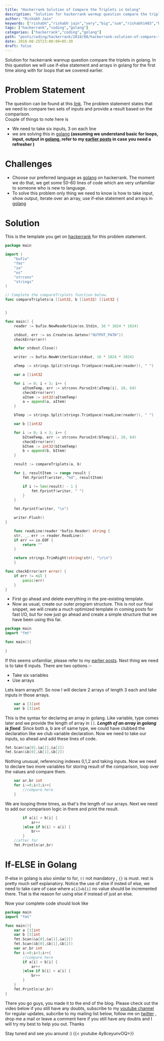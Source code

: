 ```yaml
---
title: "Hackerrank Solution of Compare the Triplets in Golang"
description: "Solution for hackerrank warmup question compare the triplets in golang. In this question we will use if-else statement and arrays in golang for the first time along with for loops that we covered earlier." 
author: "Rishabh Jain"
keywords: ["rishabh","rishabh jain","very","big","sum","rishabh1403","hackerrank","blog","golang","solution","learn","code"]
tags: ["hackerrank","coding","golang"]
categories: ["hackerrank","coding","golang"]
path: "posts/coding/hackerrank/2018/08/hackerrank-solution-of-compare-the-triplets-in-golang/"
date: 2018-08-25T23:00:09+05:30
draft: false
---
```

Solution for hackerrank warmup question compare the triplets in golang. In this question we will use if-else statement and arrays in golang for the first time along with for loops that we covered earlier.
<!--more-->
# Problem Statement
The question can be found at this [link](https://www.hackerrank.com/challenges/compare-the-triplets/problem). The problem statement states that we need to compare two sets of inputs and provide a result based on the comparison.  
Couple of things to note here is 

* We need to take six inputs, 3 on each line
* we are solving this in [golang](https://golang.org/) **(assuming we understand basic for loops, input, output in [golang](https://golang.org/), refer to my [earlier posts](https://rishabh1403.com/posts/coding/hackerrank/2018/08/hackerrank-solution-of-simple-array-sum-in-golang/) in case you need a refresher )**

# Challenges
* Choose our preferred language as [golang](https://golang.org/) on hackerrank. The moment we do that, we get some 50-60 lines of code which are very unfamiliar to someone who is new to language.
* To solve this problem only thing we need to know is how to take input, show output, iterate over an array, use if-else statement and arrays in [golang](https://golang.org)

# Solution

This is the template you get on [hackerrank](https://www.hackerrank.com/) for this problem statement.

```go
package main

import (
    "bufio"
    "fmt"
    "io"
    "os"
    "strconv"
    "strings"
)

// Complete the compareTriplets function below.
func compareTriplets(a []int32, b []int32) []int32 {


}

func main() {
    reader := bufio.NewReaderSize(os.Stdin, 16 * 1024 * 1024)

    stdout, err := os.Create(os.Getenv("OUTPUT_PATH"))
    checkError(err)

    defer stdout.Close()

    writer := bufio.NewWriterSize(stdout, 16 * 1024 * 1024)

    aTemp := strings.Split(strings.TrimSpace(readLine(reader)), " ")

    var a []int32

    for i := 0; i < 3; i++ {
        aItemTemp, err := strconv.ParseInt(aTemp[i], 10, 64)
        checkError(err)
        aItem := int32(aItemTemp)
        a = append(a, aItem)
    }

    bTemp := strings.Split(strings.TrimSpace(readLine(reader)), " ")

    var b []int32

    for i := 0; i < 3; i++ {
        bItemTemp, err := strconv.ParseInt(bTemp[i], 10, 64)
        checkError(err)
        bItem := int32(bItemTemp)
        b = append(b, bItem)
    }

    result := compareTriplets(a, b)

    for i, resultItem := range result {
        fmt.Fprintf(writer, "%d", resultItem)

        if i != len(result) - 1 {
            fmt.Fprintf(writer, " ")
        }
    }

    fmt.Fprintf(writer, "\n")

    writer.Flush()
}

    func readLine(reader *bufio.Reader) string {
    str, _, err := reader.ReadLine()
    if err == io.EOF {
        return ""
    }

    return strings.TrimRight(string(str), "\r\n")
    }

func checkError(err error) {
    if err != nil {
        panic(err)
    }
}
```

* First go ahead and delete everything in the pre-existing template.
* Now as usual, create our outer program structure. This is not our final snippet, we will create a much optimized template in coming posts for fast I/O, but for now just go ahead and create a simple structure that we have been using this far.

```go
package main
import "fmt"

func main(){
    
}
```
If this seems unfamiliar, please refer to my [earlier posts](https://rishabh1403.com/posts/coding/hackerrank/2018/08/hackerrank-solve-me-first-solution/).
Next thing we need is to take 6 inputs. There are two options :-

* Take six variables
* Use arrays

Lets learn arrays!!!. So now I will declare 2 arrays of length 3 each and take inputs in those arrays.

```go
    var a [3]int
    var b [3]int
```
This is the syntax for declaring an array in golang. Like variable, type comes later and we provide the length of array in `[]`. ***Length of an array in golang is fixed***. Since both a, b are of same type, we could have clubbed the declaration like we club variable declaration.
Now we need to take our inputs, so ahead and add these lines of code.

```go
fmt.Scan(&a[0],&a[1],&a[2])
fmt.Scan(&b[0],&b[1],&b[2])
```

Nothing unusual, referencing indexes 0,1,2 and taking inputs.
Now we need to declare two more variables for storing result of the comparison, loop over the values and compare them.

```go
    var ar,br int
    for i:=0;i<3;i++{
        //compare here
    }
```

We are looping three times, as that's the length of our arrays. Next we need to add our comparison logic in there and print the result.

```go
        if a[i] > b[i] {
            ar++
        }else if b[i] > a[i] {
            br++
        }
	//after for
	fmt.Println(ar,br)
```

# If-ELSE in Golang
If-else in golang is also similar to for, `()` not mandatory , `{}` is must. rest is pretty much self explanatory. Notice the use of else if insted of else, we need to take care of case where `a[i]=b[i]` no value should be incremented there. That is the reason for using else if instead of just an else.

Now your complete code should look like

```go
package main
import "fmt"

func main(){
    var a [3]int
    var b [3]int
    fmt.Scan(&a[0],&a[1],&a[2])
    fmt.Scan(&b[0],&b[1],&b[2])
    var ar,br int
    for i:=0;i<3;i++{
        //compare here
        if a[i] > b[i] {
            ar++
        }else if b[i] > a[i] {
            br++
        }
    }
    fmt.Println(ar,br)
}
```

There you go guys, you made it to the end of the blog. Please check out the video below if you still have any doubts, subscribe to my [youtube channel](https://www.youtube.com/channel/UC4syrEYE9_fzeVBajZIyHlA) for regular updates, subcribe to my mailing list below, follow me on [twitter](https://www.twitter.com/rishabhjain1403) , drop me a mail or leave a comment here if you still have any doubts and I will try my best to help you out. Thanks

Stay tuned and see you around :)
{{< youtube 4y8ceyunvOQ>}}
